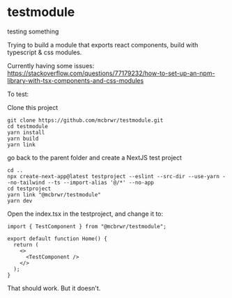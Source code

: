 # testmodule

testing something

Trying to build a module that exports react components, build with typescript & css modules.

Currently having some issues: https://stackoverflow.com/questions/77179232/how-to-set-up-an-npm-library-with-tsx-components-and-css-modules

To test:

Clone this project

```
git clone https://github.com/mcbrwr/testmodule.git
cd testmodule
yarn install
yarn build
yarn link
```

go back to the parent folder and create a NextJS test project

```
cd ..
npx create-next-app@latest testproject --eslint --src-dir --use-yarn --no-tailwind --ts --import-alias '@/*' --no-app
cd testproject
yarn link "@mcbrwr/testmodule"
yarn dev
```

Open the index.tsx in the testproject, and change it to:

```
import { TestComponent } from "@mcbrwr/testmodule";

export default function Home() {
  return (
    <>
      <TestComponent />
    </>
  );
}
```

That should work. But it doesn't.
